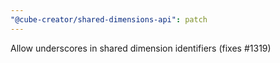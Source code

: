 ```yaml
---
"@cube-creator/shared-dimensions-api": patch
---
```


Allow underscores in shared dimension identifiers (fixes #1319)
